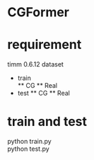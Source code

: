 # CGFormer

# requirement
timm 0.6.12
dataset  
* train  
  ** CG
  ** Real
* test
  ** CG
  ** Real

# train and test
python train.py  
python test.py
